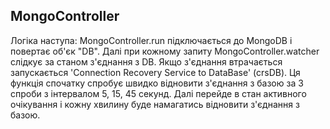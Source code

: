 ## MongoController
Логіка наступа:
MongoController.run підключається до MongoDB і повертає об'єк "DB".
Далі при кожному запиту MongoController.watcher слідкує за станом з'єднання з DB.
Якщо з'єднання втрачається запускається 'Connection Recovery Service to DataBase' (crsDB).  Ця функція спочатку спробує швидко відновити з'єднання з базою за 3 спроби з інтервалом 5, 15, 45 секунд. Далі перейде в стан активного очікування і кожну хвилину буде намагатись відновити з'єднання з базою.

